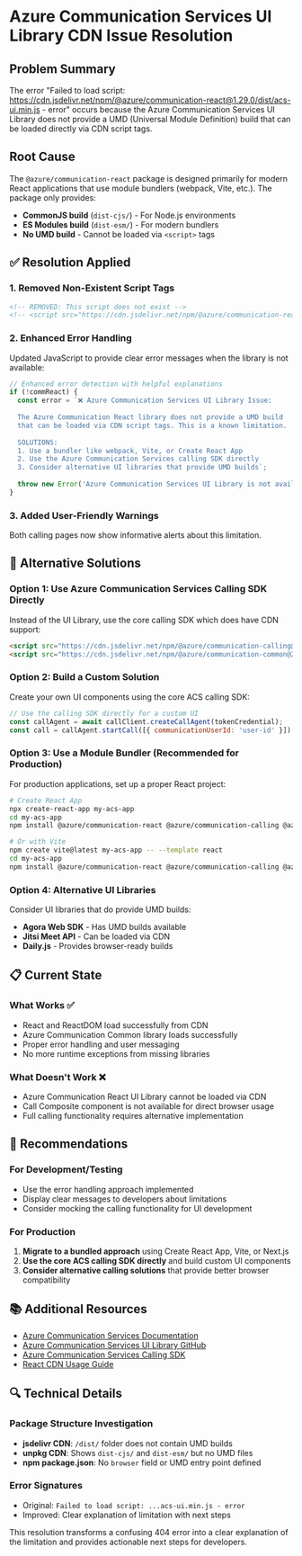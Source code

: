 # Azure Communication Services UI Library CDN Issue Resolution

## Problem Summary

The error "Failed to load script: https://cdn.jsdelivr.net/npm/@azure/communication-react@1.29.0/dist/acs-ui.min.js - error" occurs because the Azure Communication Services UI Library does not provide a UMD (Universal Module Definition) build that can be loaded directly via CDN script tags.

## Root Cause

The `@azure/communication-react` package is designed primarily for modern React applications that use module bundlers (webpack, Vite, etc.). The package only provides:
- **CommonJS build** (`dist-cjs/`) - For Node.js environments
- **ES Modules build** (`dist-esm/`) - For modern bundlers
- **No UMD build** - Cannot be loaded via `<script>` tags

## ✅ Resolution Applied

### 1. Removed Non-Existent Script Tags
```html
<!-- REMOVED: This script does not exist -->
<!-- <script src="https://cdn.jsdelivr.net/npm/@azure/communication-react@1.29.0/dist/acs-ui.min.js"></script> -->
```

### 2. Enhanced Error Handling
Updated JavaScript to provide clear error messages when the library is not available:

```javascript
// Enhanced error detection with helpful explanations
if (!commReact) {
  const error = `❌ Azure Communication Services UI Library Issue:
  
  The Azure Communication React library does not provide a UMD build 
  that can be loaded via CDN script tags. This is a known limitation.
  
  SOLUTIONS:
  1. Use a bundler like webpack, Vite, or Create React App
  2. Use the Azure Communication Services calling SDK directly
  3. Consider alternative UI libraries that provide UMD builds`;
  
  throw new Error('Azure Communication Services UI Library is not available for CDN usage');
}
```

### 3. Added User-Friendly Warnings
Both calling pages now show informative alerts about this limitation.

## 🔧 Alternative Solutions

### Option 1: Use Azure Communication Services Calling SDK Directly
Instead of the UI Library, use the core calling SDK which does have CDN support:

```html
<script src="https://cdn.jsdelivr.net/npm/@azure/communication-calling@1.24.1/dist/azure-communication-calling.min.js"></script>
<script src="https://cdn.jsdelivr.net/npm/@azure/communication-common@2.5.1/dist/communication-common.min.js"></script>
```

### Option 2: Build a Custom Solution
Create your own UI components using the core ACS calling SDK:

```javascript
// Use the calling SDK directly for a custom UI
const callAgent = await callClient.createCallAgent(tokenCredential);
const call = callAgent.startCall([{ communicationUserId: 'user-id' }]);
```

### Option 3: Use a Module Bundler (Recommended for Production)
For production applications, set up a proper React project:

```bash
# Create React App
npx create-react-app my-acs-app
cd my-acs-app
npm install @azure/communication-react @azure/communication-calling @azure/communication-common

# Or with Vite
npm create vite@latest my-acs-app -- --template react
cd my-acs-app
npm install @azure/communication-react @azure/communication-calling @azure/communication-common
```

### Option 4: Alternative UI Libraries
Consider UI libraries that do provide UMD builds:
- **Agora Web SDK** - Has UMD builds available
- **Jitsi Meet API** - Can be loaded via CDN
- **Daily.js** - Provides browser-ready builds

## 📋 Current State

### What Works ✅
- React and ReactDOM load successfully from CDN
- Azure Communication Common library loads successfully
- Proper error handling and user messaging
- No more runtime exceptions from missing libraries

### What Doesn't Work ❌
- Azure Communication React UI Library cannot be loaded via CDN
- Call Composite component is not available for direct browser usage
- Full calling functionality requires alternative implementation

## 🎯 Recommendations

### For Development/Testing
- Use the error handling approach implemented
- Display clear messages to developers about limitations
- Consider mocking the calling functionality for UI development

### For Production
1. **Migrate to a bundled approach** using Create React App, Vite, or Next.js
2. **Use the core ACS calling SDK directly** and build custom UI components
3. **Consider alternative calling solutions** that provide better browser compatibility

## 📚 Additional Resources

- [Azure Communication Services Documentation](https://docs.microsoft.com/en-us/azure/communication-services/)
- [Azure Communication Services UI Library GitHub](https://github.com/Azure/communication-ui-library)
- [Azure Communication Services Calling SDK](https://docs.microsoft.com/en-us/azure/communication-services/concepts/voice-video-calling/calling-sdk-features)
- [React CDN Usage Guide](https://reactjs.org/docs/cdn-links.html)

## 🔍 Technical Details

### Package Structure Investigation
- **jsdelivr CDN**: `/dist/` folder does not contain UMD builds
- **unpkg CDN**: Shows `dist-cjs/` and `dist-esm/` but no UMD files
- **npm package.json**: No `browser` field or UMD entry point defined

### Error Signatures
- Original: `Failed to load script: ...acs-ui.min.js - error`
- Improved: Clear explanation of limitation with next steps

This resolution transforms a confusing 404 error into a clear explanation of the limitation and provides actionable next steps for developers.
